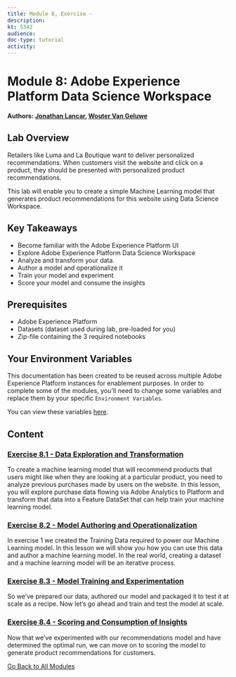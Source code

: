 ```yaml
---
title: Module 8, Exercise - 
description: 
kt: 5342
audience: 
doc-type: tutorial
activity: 
---
```


# Module 8: Adobe Experience Platform Data Science Workspace

**Authors: [Jonathan Lancar](https://www.linkedin.com/in/jonathanlancar/), [Wouter Van Geluwe](https://www.linkedin.com/in/woutervangeluwe/)**

## Lab Overview

Retailers like Luma and La Boutique want to deliver personalized recommendations. When customers visit the website and click on a product, they should be presented with personalized product recommendations.

This lab will enable you to create a simple Machine Learning model that generates product recommendations for this website using Data Science Workspace.

## Key Takeaways

* Become familiar with the Adobe Experience Platform UI
* Explore Adobe Experience Platform Data Science Workspace
* Analyze and transform your data.
* Author a model and operationalize it
* Train your model and experiment
* Score your model and consume the insights

## Prerequisites

* Adobe Experience Platform
* Datasets (dataset used during lab, pre-loaded for you)
* Zip-file containing the 3 required notebooks

## Your Environment Variables

This documentation has been created to be reused across multiple Adobe Experience Platform instances for enablement purposes.
In order to complete some of the modules, you'll need to change some variables and replace them by your specific ``Environment Variables``.

You can view these variables [here](../../environment.md).

## Content

### [Exercise 8.1 - Data Exploration and Transformation](./ex1.md)

To create a machine learning model that will recommend products that users might like when they are looking at a particular product, you need to analyze previous purchases made by users on the website. In this lesson, you will explore purchase data flowing via Adobe Analytics to Platform and transform that data into a Feature DataSet that can help train your machine learning model.

### [Exercise 8.2 - Model Authoring and Operationalization](./ex2.md)

In exercise 1 we created the Training Data required to power our Machine Learning model. In this lesson we will show you how you can use this data and author a machine learning model. In the real world, creating a dataset and a machine learning model will be an iterative process.

### [Exercise 8.3 - Model Training and Experimentation](./ex3.md)

So we’ve prepared our data, authored our model and packaged it to test it at scale as a recipe. Now let’s go ahead and train and test the model at scale.

### [Exercise 8.4 - Scoring and Consumption of Insights](./ex4.md)

Now that we’ve experimented with our recommendations model and have determined the optimal run, we can move on to scoring the model to generate product recommendations for customers.

[Go Back to All Modules](../../README.md)
